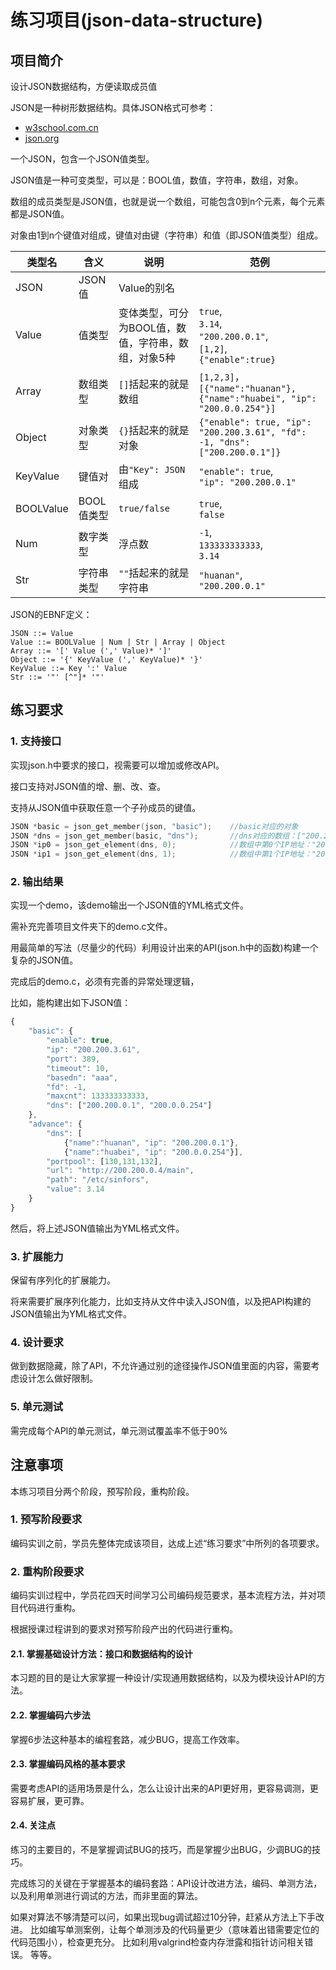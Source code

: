# 练习项目(json-data-structure)

## 项目简介

设计JSON数据结构，方便读取成员值

JSON是一种树形数据结构。具体JSON格式可参考：

* [w3school.com.cn](http://www.w3school.com.cn/json/json_syntax.asp)
* [json.org](http://www.json.org/json-zh.html)

一个JSON，包含一个JSON值类型。

JSON值是一种可变类型，可以是：BOOL值，数值，字符串，数组，对象。

数组的成员类型是JSON值，也就是说一个数组，可能包含0到n个元素，每个元素都是JSON值。

对象由1到n个键值对组成，键值对由键（字符串）和值（即JSON值类型）组成。

| 类型名 | 含义 | 说明 | 范例 |
|--------|-------|---|---|
| JSON | JSON值 | Value的别名| |
| Value | 值类型 | 变体类型，可分为BOOL值，数值，字符串，数组，对象5种 | `true`,<br/>`3.14`,<br/>`"200.200.0.1"`,<br/>`[1,2]`,<br/>`{"enable":true}`|
| Array | 数组类型 | `[]`括起来的就是数组 | `[1,2,3]`，<br/>`[{"name":"huanan"}, {"name":"huabei", "ip": "200.0.0.254"}]` |
| Object | 对象类型 | `{}`括起来的就是对象 |`{"enable": true, "ip": "200.200.3.61", "fd": -1, "dns": ["200.200.0.1"]}`|
| KeyValue | 键值对 | 由`"Key": JSON`组成 |`"enable": true`,<br/>`"ip": "200.200.0.1"`|
| BOOLValue  | BOOL值类型 | `true/false` |`true`,<br/>`false`|
| Num | 数字类型 | 浮点数 |`-1`,<br/>`133333333333`,<br/>`3.14`|
| Str | 字符串类型 | `""`括起来的就是字符串|`"huanan"`,<br/>`"200.200.0.1"`|

JSON的EBNF定义：

```
JSON ::= Value 
Value ::= BOOLValue | Num | Str | Array | Object 
Array ::= '[' Value (',' Value)* ']' 
Object ::= '{' KeyValue (',' KeyValue)* '}' 
KeyValue ::= Key ':' Value
Str ::= '"' [^"]* '"'
```

## 练习要求

### 1. 支持接口

实现json.h中要求的接口，视需要可以增加或修改API。

接口支持对JSON值的增、删、改、查。

支持从JSON值中获取任意一个子孙成员的键值。

```cpp
JSON *basic = json_get_member(json, "basic");    //basic对应的对象
JSON *dns = json_get_member(basic, "dns");       //dns对应的数组：["200.200.0.1", "200.0.0.254"]
JSON *ip0 = json_get_element(dns, 0);            //数组中第0个IP地址："200.200.0.1"
JSON *ip1 = json_get_element(dns, 1);            //数组中第1个IP地址："200.0.0.254"
```

### 2. 输出结果

实现一个demo，该demo输出一个JSON值的YML格式文件。

需补充完善项目文件夹下的demo.c文件。

用最简单的写法（尽量少的代码）利用设计出来的API(json.h中的函数)构建一个复杂的JSON值。

完成后的demo.c，必须有完善的异常处理逻辑，

比如，能构建出如下JSON值：

```javascript
{
    "basic": {
        "enable": true,
        "ip": "200.200.3.61",
        "port": 389,
        "timeout": 10,
        "basedn": "aaa",
        "fd": -1,
        "maxcnt": 133333333333,
        "dns": ["200.200.0.1", "200.0.0.254"]
    },
    "advance": {
        "dns": [
            {"name":"huanan", "ip": "200.200.0.1"}, 
            {"name":"huabei", "ip": "200.0.0.254"}],
        "portpool": [130,131,132],
        "url": "http://200.200.0.4/main",
        "path": "/etc/sinfors",
        "value": 3.14
    }
}
```

然后，将上述JSON值输出为YML格式文件。

### 3. 扩展能力

保留有序列化的扩展能力。

将来需要扩展序列化能力，比如支持从文件中读入JSON值，以及把API构建的JSON值输出为YML格式文件。

### 4. 设计要求

做到数据隐藏，除了API，不允许通过别的途径操作JSON值里面的内容，需要考虑设计怎么做好限制。

### 5. 单元测试

需完成每个API的单元测试，单元测试覆盖率不低于90%

## 注意事项

本练习项目分两个阶段，预写阶段，重构阶段。

### 1. 预写阶段要求

编码实训之前，学员先整体完成该项目，达成上述“练习要求”中所列的各项要求。

### 2. 重构阶段要求

编码实训过程中，学员花四天时间学习公司编码规范要求，基本流程方法，并对项目代码进行重构。

根据授课过程讲到的要求对预写阶段产出的代码进行重构。

#### 2.1. 掌握基础设计方法：接口和数据结构的设计

本习题的目的是让大家掌握一种设计/实现通用数据结构，以及为模块设计API的方法。

#### 2.2. 掌握编码六步法

掌握6步法这种基本的编程套路，减少BUG，提高工作效率。

#### 2.3. 掌握编码风格的基本要求

需要考虑API的适用场景是什么，怎么让设计出来的API更好用，更容易调测，更容易扩展，更可靠。

#### 2.4. 关注点

练习的主要目的，不是掌握调试BUG的技巧，而是掌握少出BUG，少调BUG的技巧。

完成练习的关键在于掌握基本的编码套路：API设计改进方法，编码、单测方法，以及利用单测进行调试的方法，而非里面的算法。

如果对算法不够清楚可以问，如果出现bug调试超过10分钟，赶紧从方法上下手改进。
比如编写单测案例，让每个单测涉及的代码量更少（意味着出错需要定位的代码范围小），检查更充分。
比如利用valgrind检查内存泄露和指针访问相关错误。
等等。
